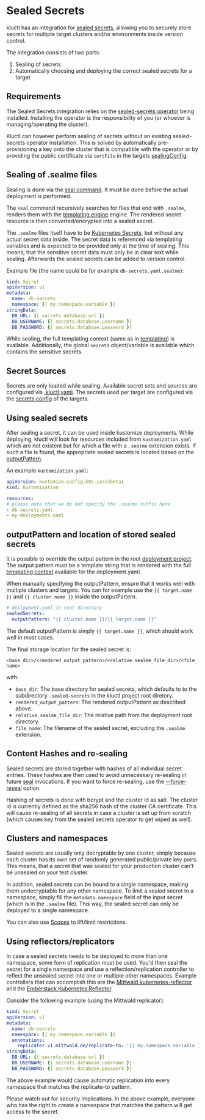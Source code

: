 <!-- This comment is uncommented when auto-synced to www-kluctl.io

---
title: "Sealed Secrets"
linkTitle: "Sealed Secrets"
weight: 2
description: >
    Sealed Secrets integration
---
-->

# Sealed Secrets

kluctl has an integration for [sealed secrets](https://github.com/bitnami-labs/sealed-secrets), allowing you to
securely store secrets for multiple target clusters and/or environments inside version control.

The integration consists of two parts:
1. Sealing of secrets
2. Automatically choosing and deploying the correct sealed secrets for a target

## Requirements

The Sealed Secrets integration relies on the [sealed-secrets operator](https://github.com/bitnami-labs/sealed-secrets)
being installed. Installing the operator is the responsibility of you (or whoever is managing/operating the cluster).

Kluctl can however perform sealing of secrets without an existing sealed-secrets operator installation. This is solved
by automatically pre-provisioning a key onto the cluster that is compatible with the operator or by providing the
public certificate via `certFile` in the targets [sealingConfig](./kluctl-project/targets#certfile).

## Sealing of .sealme files

Sealing is done via the [seal command](./commands/seal.md). It must be done before the actual
deployment is performed.

The `seal` command recursively searches for files that end with `.sealme`, renders them with the
[templating engine](./templating) engine. The rendered secret resource is then
converted/encrypted into a sealed secret.

The `.sealme` files itself have to be [Kubernetes Secrets](https://kubernetes.io/docs/concepts/configuration/secret/),
but without any actual secret data inside. The secret data is referenced via templating variables and is expected to be
provided only at the time of sealing. This means, that the sensitive secret data must only be in clear text while sealing.
Afterwards the sealed secrets can be added to version control.

Example file (the name could be for example `db-secrets.yaml.sealme`):
```yaml
kind: Secret
apiVersion: v1
metadata:
  name: db-secrets
  namespace: {{ my.namespace.variable }}
stringData:
  DB_URL: {{ secrets.database.url }}
  DB_USERNAME: {{ secrets.database.username }}
  DB_PASSWORD: {{ secrets.database.password }}
```

While sealing, the full templating context (same as in [templating](./templating)) is available.
Additionally, the global `secrets` object/variable is available which contains the sensitive secrets.

## Secret Sources

Secrets are only loaded while sealing. Available secret sets and sources are configured via
[.kluctl.yaml](./kluctl-project/secrets-config). The secrets used per target are configured via the
[secrets config](./kluctl-project/targets#secretsets) of the targets.

## Using sealed secrets

After sealing a secret, it can be used inside kustomize deployments. While deploying, kluctl will look for resources
included from `kustomization.yaml` which are not existent but for which a file with a `.sealme` extension exists. If such
a file is found, the appropriate sealed secrets is located based on the
[outputPattern](#outputpattern-and-location-of-stored-sealed-secrets).

An example `kustomization.yaml`:
```yaml
apiVersion: kustomize.config.k8s.io/v1beta1
kind: Kustomization

resources:
# please note that we do not specify the .sealme suffix here
- db-secrets.yaml
- my-deployments.yaml
```

## outputPattern and location of stored sealed secrets

It is possible to override the output pattern in the root [deployment project](./deployments).
The output pattern must be a template string that is rendered with the full
[templating context](./templating) available for the deployment.yaml.

When manually specifying the outputPattern, ensure that it works well with multiple clusters and targets. You can
for example use the `{{ target.name }}` and `{{ cluster.name }}` inside the outputPattern.

```yaml
# deployment.yaml in root directory
sealedSecrets:
  outputPattern: "{{ cluster.name }}/{{ target.name }}"
```

The default outputPattern is simply `{{ target.name }}`, which should work well in most cases.

The final storage location for the sealed secret is:

`<base_dir>/<rendered_output_pattern>/<relative_sealme_file_dir>/<file_name>`

with:
* `base_dir`: The base directory for sealed secrets, which defaults to to the subdirectory `.sealed-secrets` in the kluctl project root
  diretory.
* `rendered_output_pattern`: The rendered outputPattern as described above.
* `relative_sealme_file_dir`: The relative path from the deployment root directory.
* `file_name`: The filename of the sealed secret, excluding the `.sealme` extension.

## Content Hashes and re-sealing
Sealed secrets are stored together with hashes of all individual secret entries. These hashes are then used to avoid
unnecessary re-sealing in future [seal](./commands/seal.md) invocations. If you want to force re-sealing, use the
[--force-reseal](./commands/seal.md) option.

Hashing of secrets is done with bcrypt and the cluster id as salt. The cluster id is currently defined as the sha256 hash
of the cluster CA certificate. This will cause re-sealing of all secrets in case a cluster is set up from scratch
(which causes key from the sealed secrets operator to get wiped as well).

## Clusters and namespaces
Sealed secrets are usually only decryptable by one cluster, simply because each cluster has its own set of randomly
generated public/private key pairs. This means, that a secret that was sealed for your production cluster can't be
unsealed on your test cluster.

In addition, sealed secrets can be bound to a single namespace, making them undecryptable for any other namespace.
To limit a sealed secret to a namespace, simply fill the `metadata.namespace` field of the input secret (which is in
the `.sealme` file). This way, the sealed secret can only be deployed to a single namespace.

You can also use [Scopes](https://github.com/bitnami-labs/sealed-secrets#scopes) to lift/limit restrictions.

## Using reflectors/replicators
In case a sealed secrets needs to be deployed to more than one namespace, some form of replication must be used. You'd
then seal the secret for a single namespace and use a reflection/replication controller to reflect the unsealed secret
into one or multiple other namespaces. Example controllers that can accomplish this are the
[Mittwald kubernetes-reflector](https://github.com/mittwald/kubernetes-replicator) and the
[Emberstack Kubernetes Reflector](https://github.com/emberstack/kubernetes-reflector).

Consider the following example (using the Mittwald replicator):
```yaml
kind: Secret
apiVersion: v1
metadata:
  name: db-secrets
  namespace: {{ my.namespace.variable }}
  annotations:
    replicator.v1.mittwald.de/replicate-to: '{{ my.namespace.variable }}-.*'
stringData:
  DB_URL: {{ secrets.database.url }}
  DB_USERNAME: {{ secrets.database.username }}
  DB_PASSWORD: {{ secrets.database.password }}
```

The above example would cause automatic replication into every namespace that matches the replicate-to pattern.

Please watch out for security implications. In the above example, everyone who has the right to create a namespace that
matches the pattern will get access to the secret.
